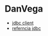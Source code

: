 # DanVega

* [jdbc client](https://www.youtube.com/watch?v=JBu5GibEJ4k)  
* [referncia jdbc](https://www.sivalabs.in/spring-boot-jdbcclient-tutorial/)  
